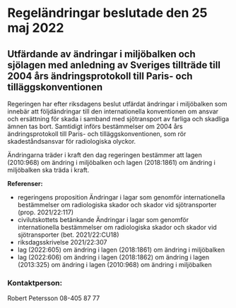 # Regeländringar beslutade den 25 maj 2022

## Utfärdande av ändringar i miljöbalken och sjölagen med anledning av Sveriges tillträde till 2004 års ändringsprotokoll till Paris\- och tilläggskonventionen

Regeringen har efter riksdagens beslut utfärdat ändringar i miljöbalken som innebär att följdändringar till den internationella konventionen om ansvar och ersättning för skada i samband med sjötransport av farliga och skadliga ämnen tas bort. Samtidigt införs bestämmelser om 2004 års ändringsprotokoll till Paris\- och tilläggskonventionen, som rör skadeståndsansvar för radiologiska olyckor.

Ändringarna träder i kraft den dag regeringen bestämmer att lagen (2010:968\) om ändring i miljöbalken och lagen (2018:1861\) om ändring i miljöbalken ska träda i kraft.

**Referenser:**

* regeringens proposition Ändringar i lagar som genomför internationella bestämmelser om radiologiska skador och skador vid sjötransporter (prop. 2021/22:117\)
* civilutskottets betänkande Ändringar i lagar som genomför internationella bestämmelser om radiologiska skador och skador vid sjötransporter (bet. 2021/22:CU18\)
* riksdagsskrivelse 2021/22:307
* lag (2022:605\) om ändring i lagen (2018:1861\) om ändring i miljöbalken
* lag (2022:606\) om ändring i lagen (2018:1862\) om ändring i lagen (2013:325\) om ändring i lagen (2010:968\) om ändring i miljöbalken

### Kontaktperson:

Robert Petersson 08\-405 87 77
